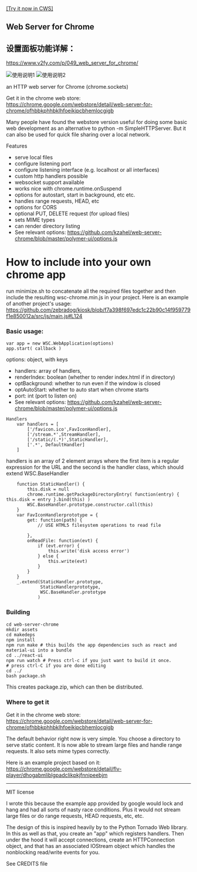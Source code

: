 <a target="_blank" href="https://chrome.google.com/webstore/detail/web-server-for-chrome/ofhbbkphhbklhfoeikjpcbhemlocgigb">[Try it now in CWS]</a>

## Web Server for Chrome

## 设置面板功能详解：
https://www.v2fy.com/p/049_web_server_for_chrome/

![使用说明1](https://www.v2fy.com/asset/049_web_server_for_chrome/75aa6525ba6a63a94fc6b42bb7d03298.png)
![使用说明2](https://www.v2fy.com/asset/049_web_server_for_chrome/93d4a6d4480ea9cb5c68ba6a654cc023.png)


an HTTP web server for Chrome (chrome.sockets)

Get it in the chrome web store:
https://chrome.google.com/webstore/detail/web-server-for-chrome/ofhbbkphhbklhfoeikjpcbhemlocgigb

Many people have found the webstore version useful for doing some basic web development as an alternative to python -m SimpleHTTPServer. But it can also be used for quick file sharing over a local network.

Features
- serve local files
- configure listening port
- configure listening interface (e.g. localhost or all interfaces)
- custom http handlers possible
- websocket support available
- works nice with chrome.runtime.onSuspend
- options for autostart, start in background, etc etc.
- handles range requests, HEAD, etc
- options for CORS
- optional PUT, DELETE request (for upload files)
- sets MIME types
- can render directory listing
- See relevant options: https://github.com/kzahel/web-server-chrome/blob/master/polymer-ui/options.js


How to include into your own chrome app
===

run minimize.sh to concatenate all the required files together and then include the resulting wsc-chrome.min.js in your project. Here is an example of another project's usage: https://github.com/zebradog/kiosk/blob/f7a398f697edc1c22b90c14f959779f1e850012a/src/js/main.js#L124

### Basic usage:

```
var app = new WSC.WebApplication(options)
app.start( callback )
```

options: object, with keys
- handlers: array of handlers,
- renderIndex: boolean (whether to render index.html if in directory)
- optBackground: whether to run even if the window is closed
- optAutoStart: whether to auto start when chrome starts
- port: int (port to listen on)
- See relevant options: https://github.com/kzahel/web-server-chrome/blob/master/polymer-ui/options.js

```
Handlers
    var handlers = [
        ['/favicon.ico',FavIconHandler],
        ['/stream.*',StreamHandler],
        ['/static/(.*)',StaticHandler],
        ['.*', DefaultHandler]
    ]
```

handlers is an array of 2 element arrays where the first item is a regular expression for the URL and the second is the handler class, which should extend WSC.BaseHandler

```
    function StaticHandler() {
        this.disk = null
        chrome.runtime.getPackageDirectoryEntry( function(entry) { this.disk = entry }.bind(this) )
        WSC.BaseHandler.prototype.constructor.call(this)
    }
    var FavIconHandlerprototype = {
        get: function(path) {
            // USE HTML5 filesystem operations to read file
            
        },
        onReadFile: function(evt) {
            if (evt.error) {
                this.write('disk access error')
            } else {
                this.write(evt)
            }
        }
    }
    _.extend(StaticHandler.prototype,
             StaticHandlerprototype,
             WSC.BaseHandler.prototype
            )
```



### Building

```
cd web-server-chrome
mkdir assets
cd makedeps
npm install
npm run make # this builds the app dependencies such as react and material-ui into a bundle
cd ../react-ui
npm run watch # Press ctrl-c if you just want to build it once.
# press ctrl-C if you are done editing
cd ../
bash package.sh
```

This creates package.zip, which can then be distributed.


### Where to get it

Get it in the chrome web store:
https://chrome.google.com/webstore/detail/web-server-for-chrome/ofhbbkphhbklhfoeikjpcbhemlocgigb

The default behavior right now is very simple. You choose a directory
to serve static content. It is now able to stream large files and
handle range requests. It also sets mime types correctly.

Here is an example project based on it:
https://chrome.google.com/webstore/detail/flv-player/dhogabmliblgpadclikpkjfnnipeebjm

---

MIT license

I wrote this because the example app provided by google would lock and
hang and had all sorts of nasty race conditions. Plus it would not
stream large files or do range requests, HEAD requests, etc, etc.

The design of this is inspired heavily by to the Python Tornado Web
library. In this as well as that, you create an "app" which registers
handlers. Then under the hood it will accept connections, create an
HTTPConnection object, and that has an associated IOStream object
which handles the nonblocking read/write events for you.


See CREDITS file



